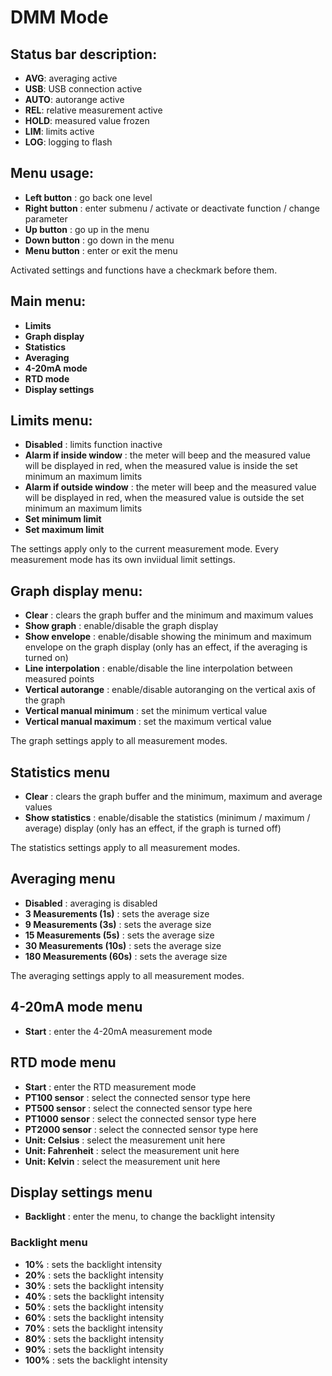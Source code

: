 # DMM Mode

## Status bar description:
- **AVG**: averaging active
- **USB**: USB connection active
- **AUTO**: autorange active
- **REL**: relative measurement active
- **HOLD**: measured value frozen
- **LIM**: limits active
- **LOG**: logging to flash

## Menu usage:
- **Left button** : go back one level
- **Right button** : enter submenu / activate or deactivate function / change parameter
- **Up button** : go up in the menu
- **Down button** : go down in the menu
- **Menu button** : enter or exit the menu</br>

Activated settings and functions have a checkmark before them.

## Main menu:
- **Limits**
- **Graph display**
- **Statistics**
- **Averaging**
- **4-20mA mode**
- **RTD mode**
- **Display settings**

## Limits menu:
- **Disabled** : limits function inactive
- **Alarm if inside window** : the meter will beep and the measured value will be displayed in red, when the measured value is inside the set minimum an maximum limits
- **Alarm if outside window** : the meter will beep and the measured value will be displayed in red, when the measured value is outside the set minimum an maximum limits
- **Set minimum limit**
- **Set maximum limit**</br>

The settings apply only to the current measurement mode. Every measurement mode has its own inviidual limit settings.

## Graph display menu:
- **Clear** : clears the graph buffer and the minimum and maximum values
- **Show graph** : enable/disable the graph display
- **Show envelope** : enable/disable showing the minimum and maximum envelope on the graph display (only has an effect, if the averaging is turned on)
- **Line interpolation** : enable/disable the line interpolation between measured points
- **Vertical autorange** : enable/disable autoranging on the vertical axis of the graph
- **Vertical manual minimum** : set the minimum vertical value
- **Vertical manual maximum** : set the maximum vertical value</br>

The graph settings apply to all measurement modes.

## Statistics menu
- **Clear** : clears the graph buffer and the minimum, maximum and average values
- **Show statistics** : enable/disable the statistics (minimum / maximum / average) display (only has an effect, if the graph is turned off)</br>

The statistics settings apply to all measurement modes.

## Averaging menu
- **Disabled** : averaging is disabled
- **3 Measurements (1s)** : sets the average size
- **9 Measurements (3s)** : sets the average size
- **15 Measurements (5s)** : sets the average size
- **30 Measurements (10s)** : sets the average size
- **180 Measurements (60s)** : sets the average size</br>

The averaging settings apply to all measurement modes.

## 4-20mA mode menu
- **Start** : enter the 4-20mA measurement mode

## RTD mode menu
- **Start** : enter the RTD measurement mode
- **PT100 sensor** : select the connected sensor type here
- **PT500 sensor** : select the connected sensor type here
- **PT1000 sensor** : select the connected sensor type here
- **PT2000 sensor** : select the connected sensor type here
- **Unit: Celsius** : select the measurement unit here
- **Unit: Fahrenheit** : select the measurement unit here
- **Unit: Kelvin** : select the measurement unit here

## Display settings menu
- **Backlight** : enter the menu, to change the backlight intensity

### Backlight menu
- **10%** : sets the backlight intensity
- **20%** : sets the backlight intensity
- **30%** : sets the backlight intensity
- **40%** : sets the backlight intensity
- **50%** : sets the backlight intensity
- **60%** : sets the backlight intensity
- **70%** : sets the backlight intensity
- **80%** : sets the backlight intensity
- **90%** : sets the backlight intensity
- **100%** : sets the backlight intensity
